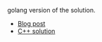 golang version of the solution.

- [Blog post](https://thesundayprogrammer.wordpress.com/2011/03/19/brainvita-solution/)
- [C++ solution](https://github.com/theSundayProgrammer/BVitaCpp)
